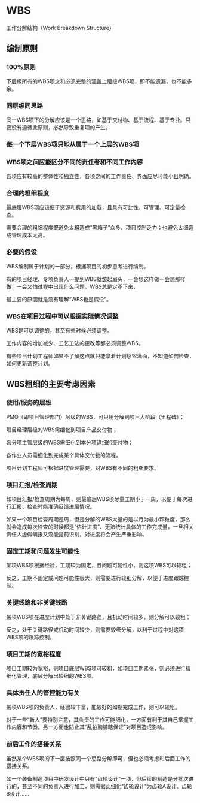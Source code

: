# WBS

工作分解结构（Work Breakdown Structure）

## 编制原则

### 100%原则

下层级所有的WBS项之和必须完整的涵盖上层级WBS项，即不能遗漏，也不能多余。

### 同层级同思路

同一WBS项下的分解应该是一个思路，如基于交付物、基于流程、基于专业。只要没有遵循此原则，必然导致重复项的产生。

### 每一个下层WBS项只能从属于一个上层的WBS项

### WBS项之间应能区分不同的责任者和不同工作内容

各项应有较高的整体性和独立性，各项之间的工作责任、界面应尽可能小且明确。

### 合理的粗细程度

最底层WBS项应该便于资源和费用的加载，且具有可比性、可管理、可定量检查。

需要合理的粗细程度既避免太粗造成“黑箱子”众多，项目控制乏力；也避免太细造成管理成本太高。

### 必要的假设

WBS编制属于计划的一部分，根据项目的初步思考进行编制。

有的项目经理、专项负责人一提到WBS就皱起眉头，一会想这样做一会想那样做，一会又怕过程中出现什么问题，WBS总是定不下来，

最主要的原因就是没有理解“WBS也是假设”。

### WBS在项目过程中可以根据实际情况调整

WBS是可以调整的，甚至有些时候必须调整。

工作内容的增加减少、工艺工法的更改等都必须调整WBS。

有些项目计划工程师如果不了解这点就只能拿着计划愁容满面，不知道如何检查，如何更新调整计划。

## WBS粗细的主要考虑因素

### 使用/服务的层级

PMO（即项目管理部门）层级的WBS，可只用分解到项目大阶段（里程碑）；

项目经理层级的WBS需细化到项目产品交付物；

各分项主管层级的WBS需细化到本分项详细的交付物；

各作业人员需细化到完成某个具体交付物的流程。

项目计划工程师可根据进度管理需要，对WBS有不同的粗细要求。

### 项目汇报/检查周期

如项目汇报/检查周期为每周，则最底层WBS项尽量工期小于一周，以便于每次进行汇报、检查时能准确反馈进展情况。

如果一个项目检查周期是周，但是分解的WBS大量的是以月为最小颗粒度，那么就会造成每次检查的时候都是“估计进度”、无法统计具体的工作完成量，一旦相关责任人虚假瞒报又没能提前识别，对进度将会产生严重影响。

### 固定工期和问题发生可能性

某项WBS项根据经验，工期较为固定，且问题可能性小，则这项WBS可以较粗；

反之，工期不固定或问题可能性很大，则需要进行较细分解，以便于进度跟踪控制。

### 关键线路和非关键线路

某项WBS项在进度计划中处于非关键路径，且机动时间较多，则分解可以较粗；

反之，处于关键路径或机动时间较少，则需要较细分解，以利于过程中对这项WBS项的跟踪控制。

### 项目工期的宽裕程度

项目工期较为宽裕，则项目底层WBS项可较粗，如项目工期紧张，则必须进行精细化管理，底层分解出较细的WBS项。

### 具体责任人的管控能力有关

某项WBS项的负责人，经验较丰富，能较好的如期完成工作，则可以较粗。

对于一些“新人”要特别注意，其负责的工作可能细化，一方面有利于其自己掌握工作内容和节奏，另一方面也防止其“乱拍胸脯瞎保证”对项目造成影响。

### 前后工作的搭接关系

虽然某个WBS项的下一层按照同一个思路分解即可，但也必须考虑和后面工作的搭接关系。

如一个装备制造项目中研发设计中只有“齿轮设计”一项，但后续的制造是分批次进行的，甚至不同的负责人进行加工，则需据此细化“齿轮设计”为齿轮A设计、齿轮B设计……
